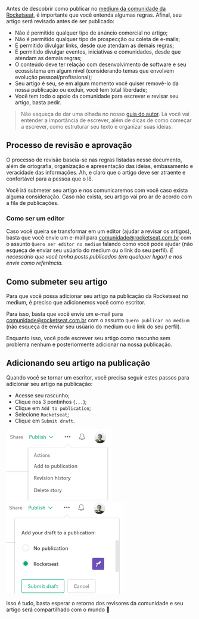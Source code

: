 Antes de descobrir como publicar no [medium da comunidade da Rocketseat](https://medium.com/rocketseat), é importante que você entenda algumas regras. Afinal, seu artigo será revisado antes de ser publicado:

- Não é permitido qualquer tipo de anúncio comercial no artigo;
- Não é permitido qualquer tipo de prospecção ou coleta de e-mails;
- É permitido divulgar links, desde que atendam as demais regras;
- É permitido divulgar eventos, iniciativas e comunidades, desde que atendam as demais regras;
- O conteúdo deve ter relação com desenvolvimento de software e seu ecossistema em algum nível (considerando temas que envolvem evolução pessoal/profissional);
- Seu artigo é seu, se em algum momento você quiser removê-lo da nossa publicação ou excluir, você tem total liberdade;
- Você tem todo o apoio da comunidade para escrever e revisar seu artigo, basta pedir.

> Não esqueça de dar uma olhada no nosso [guia do autor](https://medium.com/rocketseat/como-comecar-a-escrever-2372e36163b8). Lá você vai entender a importância de escrever, além de dicas de como começar a escrever, como estruturar seu texto e organizar suas ideias.

## Processo de revisão e aprovação

O processo de revisão baseia-se nas regras listadas nesse documento, além de ortografia, organização e apresentação das ideias, embasamento e veracidade das informações. Ah, e claro que o artigo deve ser atraente e confortável para a pessoa que o lê.

Você irá submeter seu artigo e nos comunicaremos com você caso exista alguma consideração. Caso não exista, seu artigo vai pro ar de acordo com a fila de publicações.

### Como ser um editor

Caso você queira se transformar em um editor (ajudar a revisar os artigos), basta que você envie um e-mail para [comunidade@rocketseat.com.br](mailto:comunidade@rocketseat.com.br) com o assunto `Quero ser editor no medium` falando como você pode ajudar (não esqueça de enviar seu usúario do medium ou o link do seu perfil). _É necessário que você tenha posts publicados (em qualquer lugar) e nos envie como referência._

## Como submeter seu artigo

Para que você possa adicionar seu artigo na publicação da Rocketseat no medium, é preciso que adicionemos você como escritor.

Para isso, basta que você envie um e-mail para [comunidade@rocketseat.com.br](mailto:comunidade@rocketseat.com.br) com o assunto `Quero publicar no medium` (não esqueça de enviar seu usúario do medium ou o link do seu perfil).

Enquanto isso, você pode escrever seu artigo como rascunho sem problema nenhum e posteriormente adicionar na nossa publicação.

## Adicionando seu artigo na publicação

Quando você se tornar um escritor, você precisa seguir estes passos para adicionar seu artigo na publicação:

- Acesse seu rascunho;
- Clique nos 3 pontinhos (`...`);
- Clique em `Add to publication`;
- Selecione `Rocketseat`;
- Clique em `Submit draft`.

![Adicionar a publicação](../assets/add-pub.png)
![Selecionar Rocketseat](../assets/add-rocketseat.png)

Isso é tudo, basta esperar o retorno dos revisores da comunidade e seu artigo será compartilhado com o mundo :rocket:
